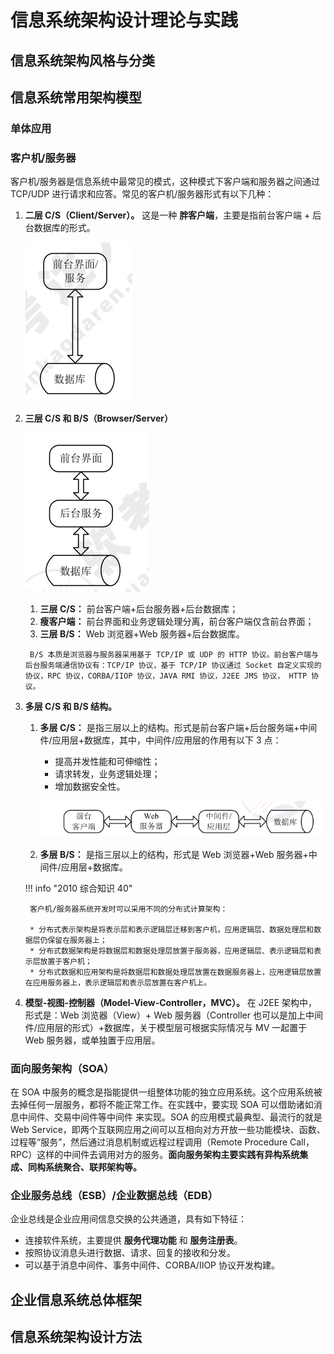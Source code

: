# 信息系统架构设计理论与实践

## 信息系统架构风格与分类

## 信息系统常用架构模型

### 单体应用
### 客户机/服务器

客户机/服务器是信息系统中最常见的模式，这种模式下客户端和服务器之间通过 TCP/UDP 进行请求和应答。常见的客户机/服务器形式有以下几种：

1. **二层 C/S（Client/Server）。** 这是一种 **胖客户端**，主要是指前台客户端 + 后台数据库的形式。

    ![客户端/服务器胖客户端加构图](./images/fat-client.png)

2. **三层 C/S 和 B/S（Browser/Server）**

    ![客户端/服务器三层架构图](./images/client-server.png)

      1. **三层 C/S：** 前台客户端+后台服务器+后台数据库；
      2. **瘦客户端：** 前台界面和业务逻辑处理分离，前台客户端仅含前台界面；
      3. **三层 B/S：** Web 浏览器+Web 服务器+后台数据库。

        B/S 本质是浏览器与服务器采用基于 TCP/IP 或 UDP 的 HTTP 协议。前台客户端与后台服务端通信协议有：TCP/IP 协议，基于 TCP/IP 协议通过 Socket 自定义实现的协议，RPC 协议，CORBA/IIOP 协议，JAVA RMI 协议，J2EE JMS 协议， HTTP 协议。

3. **多层 C/S 和 B/S 结构。**
      1. **多层 C/S：** 是指三层以上的结构。形式是前台客户端+后台服务端+中间件/应用层+数据库，其中，中间件/应用层的作用有以下 3 点：

          * 提高并发性能和可伸缩性；
          * 请求转发，业务逻辑处理；
          * 增加数据安全性。

           ![客户端/服务器多层架构](./images/client-server-multi-tier.png)

      1. **多层 B/S：** 是指三层以上的结构，形式是 Web 浏览器+Web 服务器+中间件/应用层+数据库。

    !!! info "2010 综合知识 40"

        客户机/服务器系统开发时可以采用不同的分布式计算架构：
        
        * 分布式表示架构是将表示层和表示逻辑层迁移到客户机，应用逻辑层、数据处理层和数据层仍保留在服务器上；
        * 分布式数据架构是将数据层和数据处理层放置于服务器，应用逻辑层、表示逻辑层和表示层放置于客户机；
        * 分布式数据和应用架构是将数据层和数据处理层放置在数据服务器上，应用逻辑层放置在应用服务器上，表示逻辑层和表示层放置在客户机上。

4. **模型-视图-控制器（Model-View-Controller，MVC）。** 在 J2EE 架构中，形式是：Web 浏览器（View）+ Web 服务器（Controller 也可以是加上中间件/应用层的形式）+数据库，关于模型层可根据实际情况与 MV 一起置于 Web 服务器，或单独置于应用层。

### 面向服务架构（SOA）

在 SOA 中服务的概念是指能提供一组整体功能的独立应用系统。这个应用系统被去掉任何一层服务，都将不能正常工作。在实践中，要实现 SOA 可以借助诸如消息中间件、交易中间件等中间件 来实现。SOA 的应用模式最典型、最流行的就是 Web Service，即两个互联网应用之间可以互相向对方开放一些功能模块、函数、过程等“服务”，然后通过消息机制或远程过程调用（Remote Procedure Call，RPC）这样的中间件去调用对方的服务。**面向服务架构主要实践有异构系统集成、同构系统聚合、联邦架构等。**

### 企业服务总线（ESB）/企业数据总线（EDB）

企业总线是企业应用间信息交换的公共通道，具有如下特征：

* 连接软件系统，主要提供 **服务代理功能** 和 **服务注册表**。
* 按照协议消息头进行数据、请求、回复的接收和分发。
* 可以基于消息中间件、事务中间件、CORBA/IIOP 协议开发构建。

## 企业信息系统总体框架

## 信息系统架构设计方法